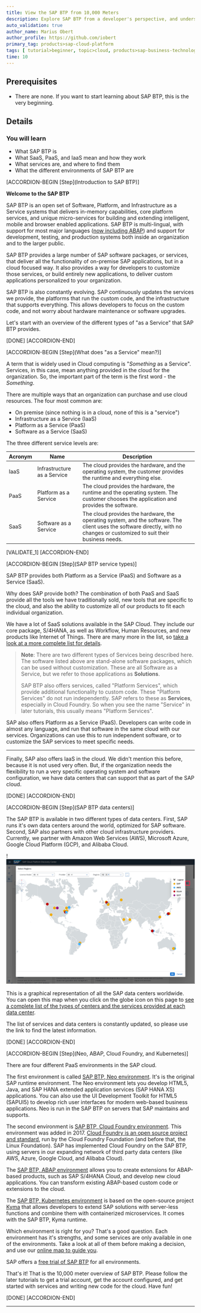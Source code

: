 ```yaml
---
title: View the SAP BTP from 10,000 Meters
description: Explore SAP BTP from a developer's perspective, and understand the concepts of accounts, environments and more.
auto_validation: true
author_name: Marius Obert
author_profile: https://github.com/iobert
primary_tag: products>sap-cloud-platform
tags: [ tutorial>beginner, topic>cloud, products>sap-business-technology-platform ]
time: 10
---
```


## Prerequisites  
 - There are none. If you want to start learning about SAP BTP, this is the very beginning.

## Details
### You will learn  
  - What SAP BTP is
  - What SaaS, PaaS, and IaaS mean and how they work
  - What services are, and where to find them
  - What the different environments of SAP BTP are

[ACCORDION-BEGIN [Step](Introduction to SAP BTP)]

**Welcome to the SAP BTP**

SAP BTP is an open set of Software, Platform, and Infrastructure as a Service systems that delivers in-memory capabilities, core platform services, and unique micro-services for building and extending intelligent, mobile and browser enabled applications.  SAP BTP is multi-lingual, with support for most major languages ([now including ABAP](https://blogs.sap.com/2018/09/04/sap-cloud-platform-abap-environment/)) and support for development, testing, and production systems both inside an organization and to the larger public.  

SAP BTP provides a large number of SAP software packages, or services, that deliver all the functionality of on-premise SAP applications, but in a cloud focused way.  It also provides a way for developers to customize those services, or build entirely new applications, to deliver custom applications personalized to your organization.

SAP BTP is also constantly evolving.  SAP continuously updates the services we provide, the platforms that run the custom code, and the infrastructure that supports everything.  This allows developers to focus on the custom code, and not worry about hardware maintenance or software upgrades.

Let's start with an overview of the different types of "as a Service" that SAP BTP provides.

[DONE]
[ACCORDION-END]

[ACCORDION-BEGIN [Step](What does "as a Service" mean?)]

A term that is widely used in Cloud computing is "*Something* as a Service".  Services, in this case, mean anything provided in the cloud for the organization.  So, the important part of the term is the first word - the *Something*.

There are multiple ways that an organization can purchase and use cloud resources.  The four most common are:

- On premise (since nothing is in a cloud, none of this is a "service")
- Infrastructure as a Service (IaaS)
- Platform as a Service (PaaS)
- Software as a Service (SaaS)


The three different service levels are:

| Acronym |  Name | Description |
| ------- | ------------ | ----------- |
| IaaS | Infrastructure as a Service | The cloud provides the hardware, and the operating system, the customer provides the runtime and everything else. |
| PaaS | Platform as a Service | The cloud provides the hardware, the runtime and the operating system.  The customer chooses the application and provides the software. |
| SaaS | Software as a Service | The cloud provides the hardware, the operating system, and the software.  The client uses the software directly, with no changes or customized to suit their business needs. |


[VALIDATE_1]
[ACCORDION-END]

[ACCORDION-BEGIN [Step](SAP BTP service types)]

SAP BTP provides both Platform as a Service (PaaS) and Software as a Service (SaaS).  

Why does SAP provide both?  The combination of both PaaS and SaaS provide all the tools we have traditionally sold, new tools that are specific to the cloud, and also the ability to customize all of our products to fit each individual organization.  

We have a lot of SaaS solutions available in the SAP Cloud.  They include our core package, S/4HANA, as well as Workflow, Human Resources, and new products like Internet of Things.  There are many more in the list, so [take a look at a more complete list for details](https://www.sap.com/about/agreements/policies/cloud-platform.html).

> **Note**:  There are two different types of Services being described here.  The software listed above are stand-alone software packages, which can be used without customization.  These are all Software as a Service, but we refer to those applications as **Solutions**.  
>
> SAP BTP also offers services, called "Platform Services", which provide additional functionality to custom code. These "Platform Services" do not run independently.  SAP refers to these as **Services**, especially in Cloud Foundry.  So when you see the name "Service" in later tutorials, this usually means "Platform Services".

SAP also offers Platform as a Service (PaaS).  Developers can write code in almost any language, and run that software in the same cloud with our services.  Organizations can use this to run independent software, or to customize the SAP services to meet specific needs.

---

Finally, SAP also offers IaaS in the cloud.  We didn't mention this before, because it is not used very often.  But, if the organization needs the flexibility to run a very specific operating system and software configuration, we have data centers that can support that as part of the SAP cloud.

[DONE]
[ACCORDION-END]

[ACCORDION-BEGIN [Step](SAP BTP data centers)]

The SAP BTP is available in two different types of data centers.  First, SAP runs it's own data centers around the world, optimized for SAP software.  Second, SAP also partners with other cloud infrastructure providers.  Currently, we partner with Amazon Web Services (AWS), Microsoft Azure, Google Cloud Platform (GCP), and Alibaba Cloud.

!![Data center locations and types](map.png)

This is a graphical representation of all the SAP data centers worldwide. You can open this map when you click on the globe icon on this page to [see a complete list of the types of centers and the services provided at each data center](https://discovery-center.cloud.sap/viewServices).

The list of services and data centers is constantly updated, so please use the link to find the latest information.

[DONE]
[ACCORDION-END]

[ACCORDION-BEGIN [Step](Neo, ABAP, Cloud Foundry, and Kubernetes)]

There are four different PaaS environments in the SAP cloud.

The first environment is called [SAP BTP, Neo environment](https://help.sap.com/viewer/3504ec5ef16548778610c7e89cc0eac3/Cloud/en-US/0f79436cf43a4785bb5b7ee9dac0c76a.html).  It's is the original SAP runtime environment.  The Neo environment lets you develop HTML5, Java, and SAP HANA extended application services (SAP HANA XS) applications. You can also use the UI Development Toolkit for HTML5 (SAPUI5) to develop rich user interfaces for modern web-based business applications.  Neo is run in the SAP BTP on servers that SAP maintains and supports.

The second environment is  [SAP BTP, Cloud Foundry environment](https://help.sap.com/viewer/3504ec5ef16548778610c7e89cc0eac3/Cloud/en-US/9c7092c7b7ae4d49bc8ae35fdd0e0b18.html#loio9c7092c7b7ae4d49bc8ae35fdd0e0b18/).  This environment was added in 2017.  [Cloud Foundry is an open source project and standard](https://www.cloudfoundry.org/), run by the Cloud Foundry Foundation (and before that, the Linux Foundation).  SAP has implemented Cloud Foundry on the SAP BTP, using servers in our expanding network of third party data centers (like AWS, Azure, Google Cloud, and Alibaba Cloud).

The [SAP BTP,  ABAP environment](https://help.sap.com/viewer/3504ec5ef16548778610c7e89cc0eac3/Cloud/en-US/11d62652aa2b4600a0fa136de0789648.html) allows you to create extensions for ABAP-based products, such as SAP S/4HANA Cloud, and develop new cloud applications. You can transform existing ABAP-based custom code or extensions to the cloud.

The [SAP BTP, Kubernetes environment](https://help.sap.com/viewer/3504ec5ef16548778610c7e89cc0eac3/Cloud/en-US/468c2f3c3ca24c2c8497ef9f83154c44.html) is based on the open-source project [Kyma](https://kyma-project.io/) that allows developers to extend SAP solutions with server-less functions and combine them with containerized microservices. It comes with the SAP BTP, Kyma runtime.


Which environment is right for you?  That's a good question.  Each environment has it's strengths, and some services are only available in one of the environments.  Take a look at all of them before making a decision, and use our [online map to guide you](https://help.sap.com/viewer/65de2977205c403bbc107264b8eccf4b/Cloud/en-US/73beb06e127f4e47b849aa95344aabe1.html).

SAP offers a [free trial of SAP BTP](hcp-create-trial-account) for all environments.



That's it!  That is the 10,000 meter overview of SAP BTP.  Please follow the later tutorials to get a trial account, get the account configured, and get started with services and writing new code for the cloud.  Have fun!


[DONE]
[ACCORDION-END]



---

